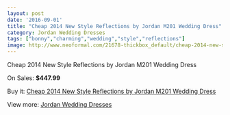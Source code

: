 ```yaml
---
layout: post
date: '2016-09-01'
title: "Cheap 2014 New Style Reflections by Jordan M201 Wedding Dress"
category: Jordan Wedding Dresses
tags: ["bonny","charming","wedding","style","reflections"]
image: http://www.neoformal.com/21678-thickbox_default/cheap-2014-new-style-reflections-by-jordan-m201-wedding-dress.jpg
---
```

Cheap 2014 New Style Reflections by Jordan M201 Wedding Dress

On Sales: **$447.99**
<a href="https://www.neoformal.com/en/jordan-wedding-dresses-2014/7084-cheap-2014-new-style-reflections-by-jordan-m201-wedding-dress.html"><amp-img layout="responsive" width="600" height="600" src="//www.neoformal.com/21678-thickbox_default/cheap-2014-new-style-reflections-by-jordan-m201-wedding-dress.jpg" alt="Cheap 2014 New Style Reflections by Jordan M201 Wedding Dress 0" /></a>
<a href="https://www.neoformal.com/en/jordan-wedding-dresses-2014/7084-cheap-2014-new-style-reflections-by-jordan-m201-wedding-dress.html"><amp-img layout="responsive" width="600" height="600" src="//www.neoformal.com/21679-thickbox_default/cheap-2014-new-style-reflections-by-jordan-m201-wedding-dress.jpg" alt="Cheap 2014 New Style Reflections by Jordan M201 Wedding Dress 1" /></a>

Buy it: [Cheap 2014 New Style Reflections by Jordan M201 Wedding Dress](https://www.neoformal.com/en/jordan-wedding-dresses-2014/7084-cheap-2014-new-style-reflections-by-jordan-m201-wedding-dress.html "Cheap 2014 New Style Reflections by Jordan M201 Wedding Dress")

View more: [Jordan Wedding Dresses](https://www.neoformal.com/en/110-jordan-wedding-dresses-2014 "Jordan Wedding Dresses")